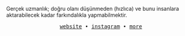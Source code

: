 Gerçek uzmanlık; doğru olanı düşünmeden (hızlıca) ve bunu insanlara aktarabilecek kadar farkındalıkla yapmabilmektir.

<p align="center">
  <samp>
    <a href="https://yemreak.com">website</a> • 
    <a href="https://www.instagram.com/_yemreak">instagram</a> • 
    <a href="https://bento.me/yemreak">more</a>
  </samp>
</p>

